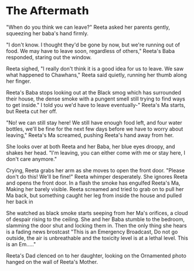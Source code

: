 # 𝗧𝗵𝗲 𝗔𝗳𝘁𝗲𝗿𝗺𝗮𝘁𝗵

"When do you think we can leave?" Reeta asked her parents gently, squeezing her baba's hand firmly.

"I don't know. I thought they'd be gone by now, but we're running out of food. We may have to leave soon, regardless of others," Reeta's Baba responded, staring out the window.

Reeta sighed, "I really don't think it is a good idea for us to leave. We saw what happened to Chawhans," Reeta said quietly, running her thumb along her finger.

Reeta's Baba stops looking out at the Black smog which has surrounded their house, the dense smoke with a pungent smell still trying to find ways to get inside." I told you we'd have to leave eventually-" Reeta's Ma starts, but Reeta cut her off.

"No! we can still stay here! We still have enough food left, and four water bottles, we'll be fine for the next few days before we have to worry about leaving," Reeta's Ma screamed, pushing Reeta's hand away from her.

She looks over at both Reeta and her Baba, her blue eyes droopy, and shakes her head. "I'm leaving, you can either come with me or stay here, I don't care anymore."

Crying, Reeta grabs her arm as she moves to open the front door. "Please don't do this! We'll be fine!" Reeta whimper desperately. She ignores Reeta and opens the front door. In a flash the smoke has engulfed Reeta's Ma, Making her barely visible. Reeta screamed and tried to grab on to pull her Ma back, but something caught her leg from inside the house and pulled her back in

She watched as black smoke starts seeping from her Ma's orifices, a cloud of despair rising to the ceiling. She and her Baba stumble to the bedroom, slamming the door shut and locking them in. Then the only thing she hears is a fading news brostcast
"This is an Emergency Broadcast, Do not go outside, the air is unbreathable and the toxicity level is at a lethal level. This is an Em....."  

Reeta's Dad clenced on to her daughter, looking on the Ornamented photo hanged on the wall of Reeta's Mother.
